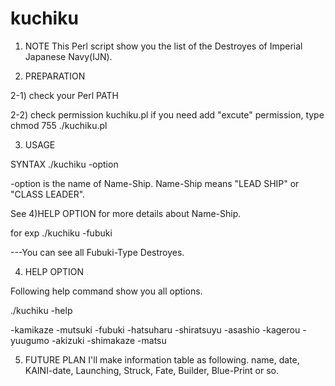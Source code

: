 # kuchiku

1) NOTE
This Perl script show you the list of the Destroyes of Imperial Japanese Navy(IJN).

2) PREPARATION

2-1)
check your Perl PATH

2-2)
check permission kuchiku.pl
if you need add "excute" permission, type
chmod 755 ./kuchiku.pl


3) USAGE

SYNTAX
./kuchiku -option

-option is the name of Name-Ship.
Name-Ship means "LEAD SHIP" or "CLASS LEADER".

See 4)HELP OPTION for more details about Name-Ship.

for exp
./kuchiku -fubuki

  ---You can see all Fubuki-Type Destroyes.


4) HELP OPTION

Following help command show you all options.

./kuchiku -help

-kamikaze
-mutsuki
-fubuki
-hatsuharu
-shiratsuyu
-asashio
-kagerou
-yuugumo
-akizuki
-shimakaze
-matsu

5) FUTURE PLAN
I'll make information table as following.
name, date, KAINI-date, Launching, Struck, Fate, Builder, Blue-Print or so.
